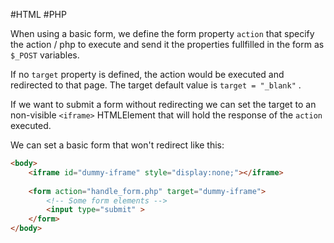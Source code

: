 #HTML #PHP 


When using a basic form, we define the form property `action` that specify the action / php to execute and send it the properties fullfilled in the form as `$_POST` variables.

If no `target` property is defined, the action would be executed and redirected to that page. 
The target default value is `target = "_blank"` . 

If we want to submit a form without redirecting we can set the target to an non-visible `<iframe>` HTMLElement that will hold the response of the `action`  executed. 

We can set a basic form that won't redirect like this: 

```HTML
<body>
	<iframe id="dummy-iframe" style="display:none;"></iframe>
	
	<form action="handle_form.php" target="dummy-iframe">
		<!-- Some form elements -->
		<input type="submit" >
	</form>
</body>
```